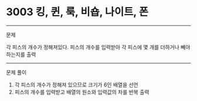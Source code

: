 # 3003 킹, 퀸, 룩, 비숍, 나이트, 폰

---
문제 

각 피스의 개수가 정해져있다. 피스의 개수를 입력받아 각 피스에 몇 개를 더하거나 빼야 하는지를 출력

--- 
문제 풀이

1) 각 피스의 개수가 정해져 있으므로 크기가 6인 배열을 선언
2) 피스의 개수를 입력받고 배열의 원소와 입력값의 차를 반복 출력 
